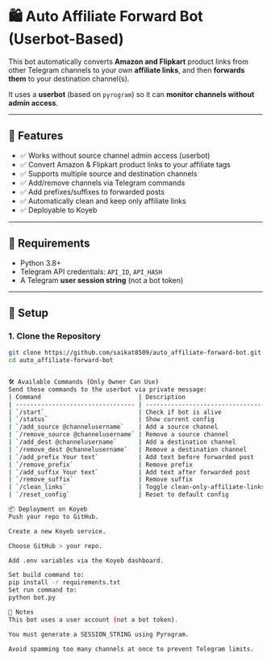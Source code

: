 # 🛍️ Auto Affiliate Forward Bot (Userbot-Based)

This bot automatically converts **Amazon and Flipkart** product links from other Telegram channels to your own **affiliate links**, and then **forwards them** to your destination channel(s).

It uses a **userbot** (based on `pyrogram`) so it can **monitor channels without admin access**.

---

## 🚀 Features

- ✅ Works without source channel admin access (userbot)
- ✅ Convert Amazon & Flipkart product links to your affiliate tags
- ✅ Supports multiple source and destination channels
- ✅ Add/remove channels via Telegram commands
- ✅ Add prefixes/suffixes to forwarded posts
- ✅ Automatically clean and keep only affiliate links
- ✅ Deployable to Koyeb

---

## 🧩 Requirements

- Python 3.8+
- Telegram API credentials: `API_ID`, `API_HASH`
- A Telegram **user session string** (not a bot token)

---

## 🔐 Setup

### 1. Clone the Repository

```bash
git clone https://github.com/saikat8509/auto_affiliate-forward-bot.git
cd auto_affiliate-forward-bot


🛠 Available Commands (Only Owner Can Use)
Send these commands to the userbot via private message:
| Command                           | Description                       |
| --------------------------------- | --------------------------------- |
| `/start`                          | Check if bot is alive             |
| `/status`                         | Show current config               |
| `/add_source @channelusername`    | Add a source channel              |
| `/remove_source @channelusername` | Remove a source channel           |
| `/add_dest @channelusername`      | Add a destination channel         |
| `/remove_dest @channelusername`   | Remove a destination channel      |
| `/add_prefix Your text`           | Add text before forwarded post    |
| `/remove_prefix`                  | Remove prefix                     |
| `/add_suffix Your text`           | Add text after forwarded post     |
| `/remove_suffix`                  | Remove suffix                     |
| `/clean_links`                    | Toggle clean-only-affiliate-links |
| `/reset_config`                   | Reset to default config           |

📦 Deployment on Koyeb
Push your repo to GitHub.

Create a new Koyeb service.

Choose GitHub > your repo.

Add .env variables via the Koyeb dashboard.

Set build command to:
pip install -r requirements.txt
Set run command to:
python bot.py

🧠 Notes
This bot uses a user account (not a bot token).

You must generate a SESSION_STRING using Pyrogram.

Avoid spamming too many channels at once to prevent Telegram limits.

